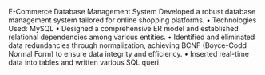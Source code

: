 E-Commerce Database Management System
Developed a robust database management system tailored for online shopping platforms.
• Technologies Used: MySQL
• Designed a comprehensive ER model and established relational dependencies among various entities.
• Identified and eliminated data redundancies through normalization, achieving BCNF (Boyce-Codd Normal Form)
to ensure data integrity and efficiency.
• Inserted real-time data into tables and written various SQL queri
